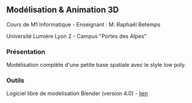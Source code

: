 ## Modélisation & Animation 3D


Cours de M1 Informatique - Enseignant : M. Raphaël Betemps

Université Lumière Lyon 2 - Campus "Portes des Alpes"

### Présentation

Modélisation complète d'une petite base spatiale avec le style low poly.

### Outils

Logiciel libre de modélisation Blender (version 4.0) - [lien](https://www.blender.org/)

